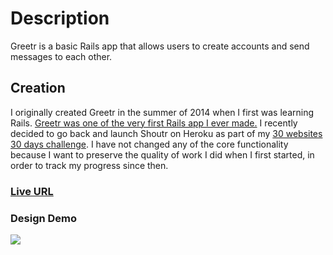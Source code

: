 <h1>Description</h1>
<p>Greetr is a basic Rails app that allows users to create accounts and send
messages to each other.</p>

<h2>Creation</h2>
<p>I originally created Greetr in the summer of 2014 when I first was learning
Rails. <a href="https://github.com/amZotti/greetr">Greetr was one of the very first Rails
app I ever made.</a>
I recently decided to go back and launch Shoutr on Heroku as part of my <a
href="https://github.com/amZotti/oneWebsiteADay">30 websites 30 days
challenge</a>. I have not changed any
of the core functionality because I want to preserve the quality of work I did
when I first started, in order to track my progress since then.</p>

<h3><a href="http://amzotti-greetr.herokuapp.com/">Live URL</a></h3>

<h3>Design Demo</h3>
<img src="https://cloud.githubusercontent.com/assets/5640348/5651896/7af4e294-9660-11e4-949b-2c9de22fb56e.png"/>
